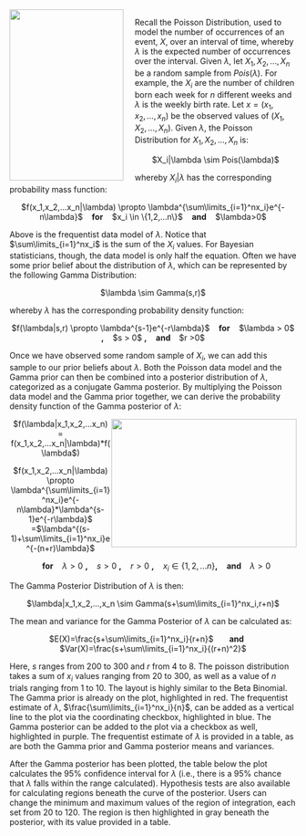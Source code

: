 <img src="http://www.pepijnvanerp.nl/wordpress/wp-content/uploads/2012/05/xkcd-p-value-xs.png" width="200" height="300" align="left" style="margin-right: 20px;">

Recall the Poisson Distribution, used to model the number of occurrences of an event, $X$, over an interval of time, whereby $\lambda$ is the expected number of occurrences over the interval. Given $\lambda$, let $X_1, X_2,...,X_n$ be a random sample from $Pois(\lambda)$. For example, the $X_i$ are the number of children born each week for $n$ different weeks and $\lambda$ is the weekly birth rate. Let $x=(x_1,x_2,...,x_n)$ be the observed values of $(X_1,X_2,...,X_n)$. Given $\lambda$, the Poisson Distribution for $X_1,X_2,...,X_n$ is:

<center>$X_i|\lambda \sim Pois(\lambda)$</center>

whereby $X_i|\lambda$ has the corresponding probability mass function:

<center> $f(x_1,x_2,...x_n|\lambda) \propto \lambda^{\sum\limits_{i=1}^nx_i}e^{-n\lambda}$ &nbsp;&nbsp; <b>for</b> &nbsp;&nbsp; $x_i \in \{1,2,...n\}$ &nbsp;&nbsp; <b>and</b> &nbsp;&nbsp; $\lambda>0$</center>

Above is the frequentist data model of $\lambda$. Notice that $\sum\limits_{i=1}^nx_i$ is the sum of the $X_i$ values. For Bayesian statisticians, though, the data model is only half the equation. Often we have some prior belief about the distribution of $\lambda$, which can be represented by the following Gamma Distribution:

<center> $\lambda \sim Gamma(s,r)$</center>

whereby $\lambda$ has the corresponding probability density function:

<center>$f(\lambda|s,r) \propto \lambda^{s-1}e^{-r\lambda}$ &nbsp;&nbsp; <b>for</b> &nbsp;&nbsp; $\lambda > 0$ <b>,</b> &nbsp;&nbsp; $s > 0$ <b>,</b> &nbsp;&nbsp; <b> and </b> &nbsp;&nbsp; $r >0$ </center>

Once we have observed some random sample of $X_i$, we can add this sample to our prior beliefs about $\lambda$. Both the Poisson data model and the Gamma prior can then be combined into a posterior distribution of $\lambda$, categorized as a conjugate Gamma posterior. By multiplying the Poisson data model and the Gamma prior together, we can derive the probability density function of the Gamma posterior of $\lambda$:

<img src="http://web.ics.purdue.edu/~jltobias/BayesClass/peanuts.jpg" style="float:right" width="325" height="225">

<center> $f(\lambda|x_1,x_2,...x_n) = f(x_1,x_2,...x_n|\lambda)*f(\lambda$)

$f(x_1,x_2,...x_n|\lambda) \propto \lambda^{\sum\limits_{i=1}^nx_i}e^{-n\lambda}*\lambda^{s-1}e^{-r\lambda}$ =$\lambda^{(s-1)+\sum\limits_{i=1}^nx_i}e^{-(n+r)\lambda}$

&nbsp;&nbsp; <b>for</b> &nbsp;&nbsp; $\lambda > 0$ <b>,</b> &nbsp;&nbsp; $s > 0$ <b>,</b> &nbsp;&nbsp; $r>0$ <b>,</b> &nbsp;&nbsp; $x_i \in \{1,2,...n\}$<b>,</b> &nbsp;&nbsp; <b> and </b> &nbsp;&nbsp; $\lambda >0$</center>

The Gamma Posterior Distribution of $\lambda$ is then:

<center>$\lambda|x_1,x_2,...,x_n \sim Gamma(s+\sum\limits_{i=1}^nx_i,r+n)$</center>

The mean and variance for the Gamma Posterior of $\lambda$ can be calculated as:

<center>$E(X)=\frac{s+\sum\limits_{i=1}^nx_i}{r+n}$ &nbsp;&nbsp;&nbsp;&nbsp;&nbsp; <b> and </b> &nbsp;&nbsp;&nbsp;&nbsp;&nbsp; $Var(X)=\frac{s+\sum\limits_{i=1}^nx_i}{(r+n)^2}$</center>

Here, $s$ ranges from 200 to 300 and $r$ from 4 to 8. The poisson distribution takes a sum of $x_i$ values ranging from 20 to 300, as well as a value of $n$ trials ranging from 1 to 10. The layout is highly similar to the Beta Binomial. The Gamma prior is already on the plot, highlighted in red. The frequentist estimate of $\lambda$, $\frac{\sum\limits_{i=1}^nx_i}{n}$, can be added as a vertical line to the plot via the coordinating checkbox, highlighted in blue. The Gamma posterior can be added to the plot via a checkbox as well, highlighted in purple. The frequentist estimate of $\lambda$ is provided in a table, as are both the Gamma prior and Gamma posterior means and variances. 

After the Gamma posterior has been plotted, the table below the plot calculates the 95% confidence interval for $\lambda$ (i.e., there is a 95% chance that $\lambda$ falls within the range calculated). Hypothesis tests are also available for calculating regions beneath the curve of the posterior. Users can change the minimum and maximum values of the region of integration, each set from 20 to 120. The region is then highlighted in gray beneath the posterior, with its value provided in a table.
